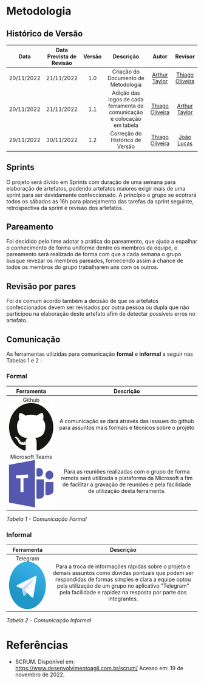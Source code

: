 # Metodologia 

## Histórico de Versão

|Data|Data Prevista de Revisão|Versão|Descrição|Autor|Revisor|
| :----------: |:----------:| :------: | :-----------: | :---------: |:---------: |
|20/11/2022|21/11/2022|1.0|Criação do Documento de Metodologia| [Arthur Taylor](https://github.com/Eruel6)|[Thiago Oliveira](https://github.com/Thiab394)
|20/11/2022|21/11/2022|1.1|Adição das logos de cada ferramenta de comunicação e colocação em tabela| [Thiago Oliveira](https://github.com/Thiab394)|[Arthur Taylor](https://github.com/Eruel6)
|29/11/2022|30/11/2022|1.2|Correção do Histórico de Versão| [Thiago Oliveira](https://github.com/Thiab394)|[João Lucas](https://github.com/HacKairos)

## Sprints

O projeto será divido em Sprints com duração de uma semana para elaboração de artefatos, podendo artefatos maiores exigir mais de uma sprint para ser devidamente confeccionado. A princípio o grupo se ecotrará todos os sábados as 16h para planejamento das tarefas da sprint seguinte, retrospectiva da sprint e revisão dos artefatos. 

## Pareamento

Foi decidido pelo time adotar a prática do pareamento, que ajuda a espalhar o conhecimento de forma uniforme dentre os membros da equipe, o pareamento será realizado de forma com que a cada semana o grupo busque revezar os membros pareados, fornecendo assim a chance de todos os membros do grupo trabalharem uns com os outros. 

## Revisão por pares

Foi de comum acordo também a decisão de que os artefatos confeccionados devem ser revisados por outra pessoa ou dupla que não participou na elaboração deste artefato afim de detectar possíveis erros no artefato.

## Comunicação
As ferramentas utlizidas para comunicação <b>formal</b> e <b>informal</b> a seguir nas Tabelas 1 e 2 :

### Formal 

| Ferramenta | Descrição |
| :-: | :-: |
| Github  <img src="/./../assets/ferramentasLogo/github.svg" width="125" height="125"></img>| A comunicação se dará através das isssues do github para assuntos mais formais e técnicos sobre o projeto| 
| Microsoft Teams <img src="/./../assets/ferramentasLogo/microsoft-teams.svg" width="125" height="125"></img> | Para as reuniões realizadas com o grupo de forma remota será utilizada a plataforma da Microsoft a fim de facilitar a gravação de reuniões e pela facilidade de utilização desta ferramenta.| 

*Tabela 1 - Comunicação Formal*

### Informal

| Ferramenta | Descrição |
| :-: | :-: |
| Telegram <img src="/./../assets/ferramentasLogo/telegram.svg" width="125" height="125"></img>| Para a troca de informações rápidas sobre o projeto e demais assuntos como dúvidas pontuais que podem ser respondidas de formas simples e clara a equipe optou pela utilização de um grupo no aplicativo "Telegram" pela facilidade e rapidez na resposta por parte dos integrantes.| 

*Tabela 2 - Comunicação Informal*

# Referências
- SCRUM. Disponível em: https://www.desenvolvimentoagil.com.br/scrum/ Acesso em: 19 de novembro de 2022.
